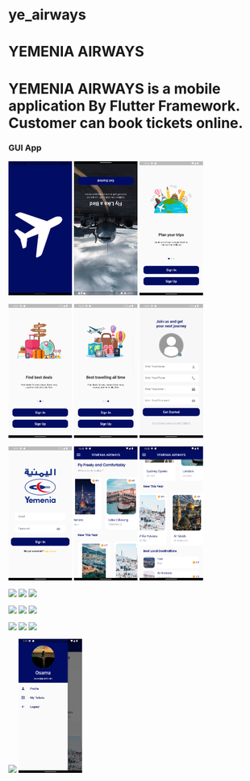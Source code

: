 # ye_airways

# YEMENIA AIRWAYS
# YEMENIA AIRWAYS is a mobile application By Flutter Framework. Customer can book tickets online.

###  GUI App
<p float="left">
  <img src="YE ScreenShot/01.png" width="25%" />
  <img src="YE ScreenShot/ 02.png" width="25%" />
  <img src="YE ScreenShot/ 03.png" width="25%" />
</p>
<p float="left">
   <img src="YE ScreenShot/ 04.png" width="25%" />
    <img src="YE ScreenShot/ 05.png" width="25%" />
  <img src="YE ScreenShot/ 06.png" width="25%" />
</p>
<p float="left">
    <img src="YE ScreenShot/ 07.png" width="25%" />
   <img src="YE ScreenShot/ 08.png" width="25%" />
  <img src="YE ScreenShot/ 09.png" width="25%" />
</p>
<p float="left">
   <img src="YE YE ScreenShot/10.png" width="25%" />
  <img src="YE YE ScreenShot/ 11.png" width="25%" />
  <img src="YE YE ScreenShot/12.png" width="25%" />
 </p>
<p float="left">
   <img src="YE YE ScreenShot/ 13.png" width="25%" />
  <img src="YE YE ScreenShot/14.png" width="25%" />
  <img src="YE YE ScreenShot/ 15.png" width="25%" />
</p>
<p float="left">
  <img src="YE YE ScreenShot/ 16.png" width="25%" />
  <img src="YE YE ScreenShot/ 17.png" width="25%" />
  <img src="YE YE ScreenShot/ 18.png" width="25%" /> 
</p>
<p float="left">
   <img src="YE YE ScreenShot/ 19.png" width="25%" />
   <img src="YE ScreenShot/20.png" width="25%" />  
</p>
